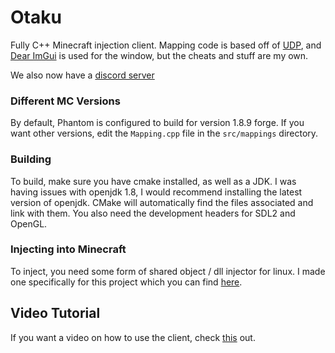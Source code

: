 # Otaku

Fully C++ Minecraft injection client. Mapping code is based off of
[UDP](https://github.com/UnknownDetectionParty/UDP-CPP), and [Dear ImGui](https://github.com/ocornut/imgui) is used
for the window, but the cheats and stuff are my own.

We also now have a [discord server](https://discord.gg/zmm2CCgZt4)

### Different MC Versions

By default, Phantom is configured to build for version 1.8.9 forge. If you want other versions, edit the `Mapping.cpp` 
file in the `src/mappings` directory.

### Building

To build, make sure you have cmake installed, as well as a JDK. I was having issues with openjdk 1.8, I would recommend 
installing the latest version of openjdk. CMake will automatically find the files associated and link with them. You 
also need the development headers for SDL2 and OpenGL.

### Injecting into Minecraft

To inject, you need some form of shared object / dll injector for linux. I made one specifically for this project which
you can find [here](https://github.com/SomePineaple/Phantom-Injector).

## Video Tutorial
If you want a video on how to use the client, check [this](https://youtu.be/NoA4psrEZsQ) out.
